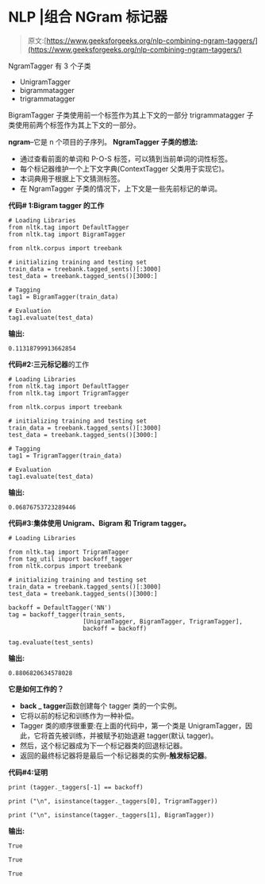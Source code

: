 # NLP |组合 NGram 标记器

> 原文:[https://www.geeksforgeeks.org/nlp-combining-ngram-taggers/](https://www.geeksforgeeks.org/nlp-combining-ngram-taggers/)

NgramTagger 有 3 个子类

*   UnigramTagger
*   bigrammatagger
*   trigrammatagger

BigramTagger 子类使用前一个标签作为其上下文的一部分
trigrammatagger 子类使用前两个标签作为其上下文的一部分。

**ngram**–它是 n 个项目的子序列。
**NgramTagger 子类的想法:**

*   通过查看前面的单词和 P-O-S 标签，可以猜到当前单词的词性标签。
*   每个标记器维护一个上下文字典(ContextTagger 父类用于实现它)。
*   本词典用于根据上下文猜测标签。
*   在 NgramTagger 子类的情况下，上下文是一些先前标记的单词。

**代码# 1:Bigram tagger 的工作**

```
# Loading Libraries 
from nltk.tag import DefaultTagger 
from nltk.tag import BigramTagger

from nltk.corpus import treebank

# initializing training and testing set    
train_data = treebank.tagged_sents()[:3000]
test_data = treebank.tagged_sents()[3000:]

# Tagging
tag1 = BigramTagger(train_data)

# Evaluation
tag1.evaluate(test_data)
```

**输出:**

```
0.11318799913662854

```

**代码#2:三元标记器**的工作

```
# Loading Libraries 
from nltk.tag import DefaultTagger 
from nltk.tag import TrigramTagger

from nltk.corpus import treebank

# initializing training and testing set    
train_data = treebank.tagged_sents()[:3000]
test_data = treebank.tagged_sents()[3000:]

# Tagging
tag1 = TrigramTagger(train_data)

# Evaluation
tag1.evaluate(test_data)
```

**输出:**

```
0.06876753723289446

```

**代码#3:集体使用 Unigram、Bigram 和 Trigram tagger。**

```
# Loading Libraries

from nltk.tag import TrigramTagger
from tag_util import backoff_tagger
from nltk.corpus import treebank

# initializing training and testing set    
train_data = treebank.tagged_sents()[:3000]
test_data = treebank.tagged_sents()[3000:]

backoff = DefaultTagger('NN')
tag = backoff_tagger(train_sents, 
                     [UnigramTagger, BigramTagger, TrigramTagger], 
                     backoff = backoff)

tag.evaluate(test_sents)
```

**输出:**

```
0.8806820634578028

```

**它是如何工作的？**

*   **back _ tagger**函数创建每个 tagger 类的一个实例。
*   它将以前的标记和训练作为一种补偿。
*   Tagger 类的顺序很重要:在上面的代码中，第一个类是 UnigramTagger，因此，它将首先被训练，并被赋予初始退避 tagger(默认 tagger)。
*   然后，这个标记器成为下一个标记器类的回退标记器。
*   返回的最终标记器将是最后一个标记器类的实例–**触发标记器**。

**代码#4:证明**

```
print (tagger._taggers[-1] == backoff)

print ("\n", isinstance(tagger._taggers[0], TrigramTagger))

print ("\n", isinstance(tagger._taggers[1], BigramTagger))
```

**输出:**

```
True

True

True

```